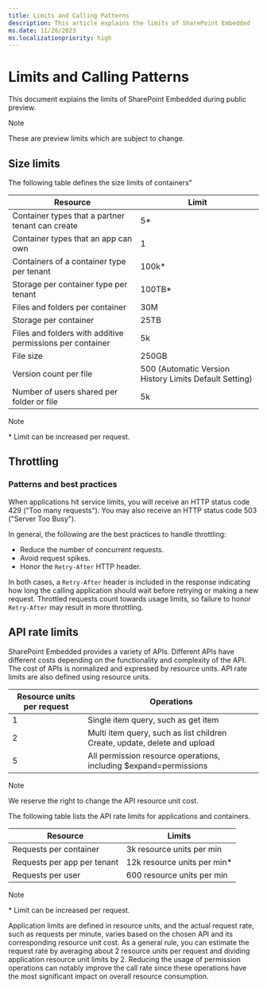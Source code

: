 ```yaml
---
title: Limits and Calling Patterns
description: This article explains the limits of SharePoint Embedded
ms.date: 11/28/2023
ms.localizationpriority: high
---
```


# Limits and Calling Patterns

This document explains the limits of SharePoint Embedded during public preview.

> [!NOTE]
> These are preview limits which are subject to change.

## Size limits

The following table defines the size limits of containers"

|                         Resource                          |                         Limit                          |
| --------------------------------------------------------- | ------------------------------------------------------ |
| Container types that a partner tenant can create          | 5*                                                     |
| Container types that an app can own                       | 1                                                      |
| Containers of a container type per tenant                 | 100k*                                                  |
| Storage per container type per tenant                     | 100TB*                                                 |
| Files and folders per container                           | 30M                                                    |
| Storage per container                                     | 25TB                                                   |
| Files and folders with additive permissions per container | 5k                                                     |
| File size                                                 | 250GB                                                  |
| Version count per file                                    | 500 (Automatic Version History Limits Default Setting) |
| Number of users shared per folder or file                 | 5k                                                     |

> [!NOTE]
> \* Limit can be increased per request.

## Throttling

### Patterns and best practices

When applications hit service limits, you will receive an HTTP status code 429 ("Too many requests"). You may also receive an HTTP status code 503 ("Server Too Busy").

In general, the following are the best practices to handle throttling:

- Reduce the number of concurrent requests.
- Avoid request spikes.
- Honor the `Retry-After` HTTP header.

In both cases, a `Retry-After` header is included in the response indicating how long the calling application should wait before retrying or making a new request. Throttled requests count towards usage limits, so failure to honor `Retry-After` may result in more throttling.

## API rate limits

SharePoint Embedded provides a variety of APIs. Different APIs have different costs depending on the functionality and complexity of the API. The cost of APIs is normalized and expressed by resource units. API rate limits are also defined using resource units.

| Resource units per request |                                 Operations                                 |
| -------------------------- | -------------------------------------------------------------------------- |
| 1                          | Single item query, such as get item                                        |
| 2                          | Multi item query, such as list children  Create, update, delete and upload |
| 5                          | All permission resource operations, including $expand=permissions          |

> [!NOTE]
> We reserve the right to change the API resource unit cost.

The following table lists the API rate limits for applications and containers.

|          Resource           |           Limits            |
| --------------------------- | --------------------------- |
| Requests per container      | 3k resource units per min   |
| Requests per app per tenant | 12k resource units per min* |
| Requests per user           | 600 resource units per min  |

> [!NOTE]
> \* Limit can be increased per request.

Application limits are defined in resource units, and the actual request rate, such as requests per minute, varies based on the chosen API and its corresponding resource unit cost. As a general rule, you can estimate the request rate by averaging about 2 resource units per request and dividing application resource unit limits by 2. Reducing the usage of permission operations can notably improve the call rate since these operations have the most significant impact on overall resource consumption.
